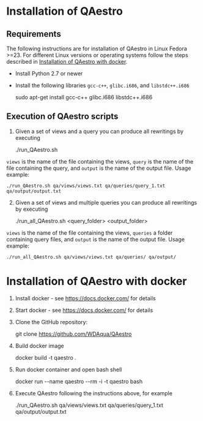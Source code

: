 # Installation of QAestro
## Requirements
The following instructions are for installation of QAestro in Linux Fedora >=23. For different Linux versions or operating systems follow the steps described in [Installation of QAestro with docker](#installation-of-qaestro-with-docker).
- Install Python 2.7 or newer
- Install the following libraries `gcc-c++`, `glibc.i686`, and `libstdc++.i686`

    sudo apt-get install gcc-c++ glibc.i686 libstdc++.i686

## Execution of QAestro scripts
1. Given a set of views and a query you can produce all rewritings by executing

    ./run_QAestro.sh <views> <query> <output>

`views` is the name of the file containing the views, `query` is the name of the file containing the query, and `output` is the name of the output file.
Usage example:
    
    ./run_QAestro.sh qa/views/views.txt qa/queries/query_1.txt qa/output/output.txt

2. Given a set of views and multiple queries you can produce all rewritings by executing

    ./run_all_QAestro.sh <views> <query_folder> <output_folder>

`views` is the name of the file containing the views, `queries` a folder containing query files, and `output` is the name of the output file.
Usage example:
    
    ./run_all_QAestro.sh qa/views/views.txt qa/queries/ qa/output/

# Installation of QAestro with docker
1. Install docker - see <https://docs.docker.com/> for details

2. Start docker - see <https://docs.docker.com/> for details

3. Clone the GitHub repository:

    git clone https://github.com/WDAqua/QAestro

4. Build docker image

    docker build -t qaestro .

5. Run docker container and open bash shell

    docker run --name qaestro --rm -i -t qaestro bash

6. Execute QAestro following the instructions above, for example

    ./run_QAestro.sh qa/views/views.txt qa/queries/query_1.txt qa/output/output.txt
